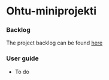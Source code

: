 # Ohtu-miniprojekti


### Backlog
The project backlog can be found [here](https://docs.google.com/spreadsheets/d/1ZCnf0xEJmRW_xmrL4qNMVAfHpwGppWr4FDTXN3Vao3w/edit#gid=1)

### User guide
- To do
